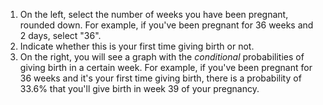 1. On the left, select the number of weeks you have been pregnant, rounded down. For example, if you've been pregnant for 36 weeks and 2 days, select "36".
2. Indicate whether this is your first time giving birth or not.
3. On the right, you will see a graph with the _conditional_ probabilities of giving birth in a certain week. For example, if you've been pregnant for 36 weeks and it's your first time giving birth, there is a probability of 33.6% that you'll give birth in week 39 of your pregnancy.
